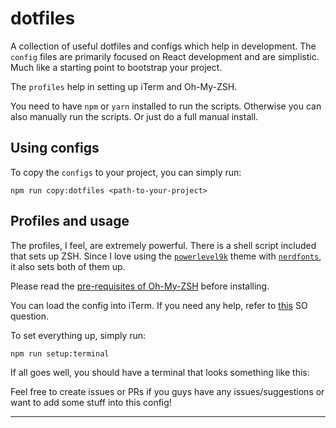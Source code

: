 # dotfiles
A collection of useful dotfiles and configs which help in development. The `config` files are primarily focused on React development and are simplistic. Much like a starting point to bootstrap your project.

The `profiles` help in setting up iTerm and Oh-My-ZSH.

You need to have `npm` or `yarn` installed to run the scripts. Otherwise you can also manually run the scripts. Or just do a full manual install.

## Using configs
To copy the `configs` to your project, you can simply run:
```
npm run copy:dotfiles <path-to-your-project>
```

## Profiles and usage
The profiles, I feel, are extremely powerful. There is a shell script included that sets up ZSH. Since I love using the [`powerlevel9k`](powerlevel9k) theme with [`nerdfonts`](nerd_fonts), it also sets both of them up.

Please read the [pre-requisites of Oh-My-ZSH](oh_my_zsh_prereq) before installing.

You can load the config into iTerm. If you need any help, refer to [this](iterm_import_profile) SO question.

To set everything up, simply run:
```
npm run setup:terminal
```

If all goes well, you should have a terminal that looks something like this:

Feel free to create issues or PRs if you guys have any issues/suggestions or want to add some stuff into this config!

---

[oh_my_zsh_prereq]:https://github.com/robbyrussell/oh-my-zsh#prerequisites
[iterm_import_profile]:https://stackoverflow.com/questions/35211565/how-do-i-import-an-iterm2-profile
[nerd_fonts]:https://github.com/ryanoasis/nerd-fonts
[powerlevel9k]:https://github.com/bhilburn/powerlevel9k